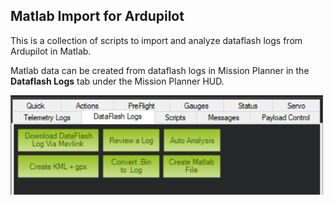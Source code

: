 ## Matlab Import for Ardupilot

This is a collection of scripts to import and analyze dataflash logs from Ardupilot in Matlab.

Matlab data can be created from dataflash logs in Mission Planner in the __Dataflash Logs__ tab under the Mission Planner HUD.

<img src="./Graphics/Mat_Gen.PNG" width="500">
